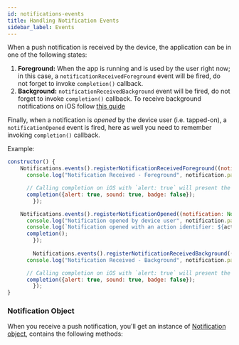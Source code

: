 ```yaml
---
id: notifications-events
title: Handling Notification Events
sidebar_label: Events
---
```


When a push notification is received by the device, the application can be in one of the following states:

1. **Foreground:** When the app is running and is used by the user right now; in this case, a `notificationReceivedForeground` event will be fired, do not forget to invoke `completion()` callback.
2. **Background:** `notificationReceivedBackground` event will be fired, do not forget to invoke `completion()` callback.
To receive background notifications on iOS follow [this guide](https://developer.apple.com/documentation/usernotifications/setting_up_a_remote_notification_server/pushing_background_updates_to_your_app)

Finally, when a notification is _opened_ by the device user (i.e. tapped-on), a `notificationOpened` event is fired, here as well you need to remember invoking `completion()` callback.

Example:

```jsx
constructor() {
    Notifications.events().registerNotificationReceivedForeground((notification: Notification, completion: (response: NotificationCompletion) => void) => {
      console.log("Notification Received - Foreground", notification.payload);

      // Calling completion on iOS with `alert: true` will present the native iOS inApp notification.
      completion({alert: true, sound: true, badge: false});
		});

    Notifications.events().registerNotificationOpened((notification: Notification, completion: () => void, action: NotificationActionResponse) => {
      console.log("Notification opened by device user", notification.payload);
      console.log(`Notification opened with an action identifier: ${action.identifier} and response text: ${action.text}`);
      completion();
		});
		
		Notifications.events().registerNotificationReceivedBackground((notification: Notification, completion: (response: NotificationCompletion) => void) => {
      console.log("Notification Received - Background", notification.payload);

      // Calling completion on iOS with `alert: true` will present the native iOS inApp notification.
      completion({alert: true, sound: true, badge: false});
		});
}
```

### Notification Object

When you receive a push notification, you'll get an instance of [Notification object](../api/notification-obj), contains the following methods:
